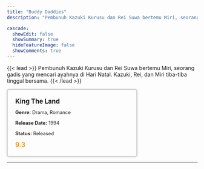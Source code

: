 ```yaml
---
title: "Buddy Daddies"
description: "Pembunuh Kazuki Kurusu dan Rei Suwa bertemu Miri, seorang gadis yang mencari ayahnya di Hari Natal. Kazuki, Rei, dan Miri tiba-tiba tinggal bersama."

cascade:
  showEdit: false
  showSummary: true
  hideFeatureImage: false
  showComments: true
---
```


{{< lead >}}
Pembunuh Kazuki Kurusu dan Rei Suwa bertemu Miri, seorang gadis yang mencari ayahnya di Hari Natal. Kazuki, Rei, dan Miri tiba-tiba tinggal bersama.
{{< /lead >}}

<style>

/* CSS for the movie information box */
        .movie-box {
            width: 300px;
            padding: 20px;
            border: 2px solid #ccc; /* Border added */
            border-radius: 5px;
            box-shadow: 0 0 5px rgba(0, 0, 0, 0.2);
        }

        /* CSS for movie title */
        .movie-title {
            font-size: 1.2em;
            font-weight: bold;
            margin-bottom: 10px;
        }

        /* CSS for movie details */
        .movie-details {
            font-size: 0.9em;
            margin-bottom: 10px;
        }

        /* CSS for movie rating */
        .movie-rating {
            font-size: 1.2em;
            font-weight: bold;
            color: #ff9900; /* IMDb's rating color */
        }
</style>

 <div class="movie-box">
        <div class="movie-title">King The Land</div>
        <div class="movie-details">
            <p><strong>Genre:</strong> Drama, Romance</p>
            <p><strong>Release Date:</strong> 1994</p>
            <p><strong>Status:</strong> Released</p>
        </div>
        <div class="movie-rating">9.3</div>
    </div>

---
